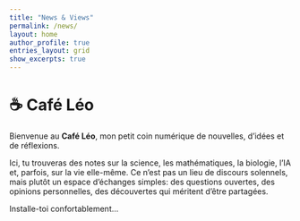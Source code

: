 ```yaml
---
title: "News & Views"
permalink: /news/
layout: home
author_profile: true
entries_layout: grid
show_excerpts: true
---
```


# ☕ Café Léo  

Bienvenue au **Café Léo**, mon petit coin numérique de nouvelles, d’idées et de réflexions.  

Ici, tu trouveras des notes sur la science, les mathématiques, la biologie, l’IA et, parfois, sur la vie elle-même. Ce n’est pas un lieu de discours solennels, mais plutôt un espace d’échanges simples: des questions ouvertes, des opinions personnelles, des découvertes qui méritent d’être partagées.  

Installe-toi confortablement...

